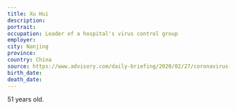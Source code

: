 ```yaml
---
title: Xu Hui
description: 
portrait: 
occupation: Leader of a hospital's virus control group
employer: 
city: Nanjing
province: 
country: China
source: https://www.advisory.com/daily-briefing/2020/02/27/coronavirus-workers
birth_date: 
death_date: 
---
```


51 years old.